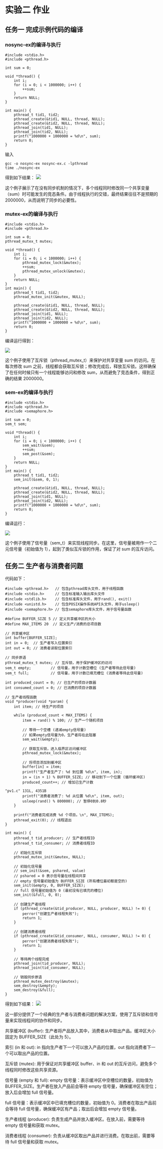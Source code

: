 # 实验二 作业
## 任务一 完成示例代码的编译
### nosync-ex的编译与执行

    #include <stdio.h>
    #include <pthread.h>

    int sum = 0;

    void *thread() {
        int i;
        for (i = 0; i < 1000000; i++) {
            ++sum;
        }
        return NULL;
    }

    int main() {
        pthread_t tid1, tid2;
        pthread_create(&tid1, NULL, thread, NULL);
        pthread_create(&tid2, NULL, thread, NULL);
        pthread_join(tid1, NULL);
        pthread_join(tid2, NULL);
        printf("1000000 + 1000000 = %d\n", sum);
        return 0;
    }

输入 
    
    gcc -o nosync-ex nosync-ex.c -lpthread
    time ./nosync-ex
得到如下结果：
![](1.png)

这个例子展示了在没有同步机制的情况下，多个线程同时修改同一个共享变量（sum）时可能发生的竞态条件。由于线程执行的交错，最终结果往往不是预期的 2000000，从而说明了同步的必要性。

### mutex-ex的编译与执行

    #include <stdio.h>
    #include <pthread.h>

    int sum = 0;
    pthread_mutex_t mutex;

    void *thread() {
        int i;
        for (i = 0; i < 1000000; i++) {
            pthread_mutex_lock(&mutex);
            ++sum;
            pthread_mutex_unlock(&mutex);
        }
        return NULL;
    }
    int main() {
        pthread_t tid1, tid2;
        pthread_mutex_init(&mutex, NULL);

        pthread_create(&tid1, NULL, thread, NULL);
        pthread_create(&tid2, NULL, thread, NULL);
        pthread_join(tid1, NULL);
        pthread_join(tid2, NULL);
        printf("1000000 + 1000000 = %d\n", sum);
        return 0;
    }


编译运行得到：

![](2.png)

这个例子使用了互斥锁（pthread_mutex_t）来保护对共享变量 sum 的访问。在每次修改 sum 之前，线程都会获取互斥锁；修改完成后，释放互斥锁。这样确保了在任何时候只有一个线程能够访问和修改 sum，从而避免了竞态条件，得到正确的结果 2000000。

### sem-ex的编译与执行

    #include <stdio.h>
    #include <pthread.h>
    #include <semaphore.h>

    int sum = 0;
    sem_t sem;

    void *thread() {
        int i;
        for (i = 0; i < 1000000; i++) {
            sem_wait(&sem);
            ++sum;
            sem_post(&sem);
        }
        return NULL;
    }
    int main() {
        pthread_t tid1, tid2;
        sem_init(&sem, 0, 1);

        pthread_create(&tid1, NULL, thread, NULL);
        pthread_create(&tid2, NULL, thread, NULL);
        pthread_join(tid1, NULL);
        pthread_join(tid2, NULL);
        printf("1000000 + 1000000 = %d\n", sum);
        return 0;
    }


编译运行：

![](3.png)


这个例子使用了信号量（sem_t）来实现线程同步。在这里，信号量被用作一个二元信号量（初始值为 1），起到了类似互斥锁的作用，保证了对 sum 的互斥访问。
## 任务二 生产者与消费者问题

代码如下：

    #include <pthread.h>   // 包含pthread库头文件，用于线程函数
    #include <stdio.h>     // 包含标准输入输出库头文件
    #include <stdlib.h>    // 包含标准库头文件，用于rand(), exit()
    #include <unistd.h>    // 包含POSIX操作系统API头文件，用于usleep()
    #include <semaphore.h> // 包含semaphore库头文件，用于信号量函数

    #define BUFFER_SIZE 5 // 定义共享缓冲区的大小
    #define MAX_ITEMS 20  // 定义生产/消费的总项目数

    // 共享缓冲区
    int buffer[BUFFER_SIZE];
    int in = 0;  // 生产者写入位置索引
    int out = 0; // 消费者读取位置索引

    // 同步原语
    pthread_mutex_t mutex; // 互斥锁，用于保护缓冲区的访问
    sem_t empty;         // 信号量，用于计数空槽位 (生产者等待此信号量)
    sem_t full;          // 信号量，用于计数已填充槽位 (消费者等待此信号量)

    int produced_count = 0; // 已生产的项目计数器
    int consumed_count = 0; // 已消费的项目计数器

    // 生产者线程函数
    void *producer(void *param) {
        int item; // 待生产的项目

        while (produced_count < MAX_ITEMS) {
            item = rand() % 100; // 生产一个随机项目

            // 等待一个空槽 (递减empty信号量)
            // 如果empty信号量为0，生产者将在此阻塞
            sem_wait(&empty);

            // 获取互斥锁，进入临界区访问缓冲区
            pthread_mutex_lock(&mutex);

            // 将项目添加到缓冲区
            buffer[in] = item;
            printf("生产者生产了: %d 到位置 %d\n", item, in);
            in = (in + 1) % BUFFER_SIZE; // 移动到下一个位置 (循环缓冲区)
            produced_count++; // 增加已生产计数

    "pv1.c" 131L, 4351B
            printf("消费者消费了: %d 从位置 %d\n", item, out);
            usleep(rand() % 800000); // 暂停0到0.8秒
        }

        printf("消费者完成消费 %d 个项目。\n", MAX_ITEMS);
        pthread_exit(0); // 线程退出
    }

    int main() {
        pthread_t tid_producer; // 生产者线程ID
        pthread_t tid_consumer; // 消费者线程ID

        // 初始化互斥锁
        pthread_mutex_init(&mutex, NULL);

        // 初始化信号量
        // sem_init(&sem, pshared, value)
        // pshared = 0 表示信号量在线程间共享
        // empty 信号量初始值为 BUFFER_SIZE (所有槽位最初都是空的)
        sem_init(&empty, 0, BUFFER_SIZE);
        // full 信号量初始值为 0 (最初没有已填充的槽位)
        sem_init(&full, 0, 0);

        // 创建生产者线程
        if (pthread_create(&tid_producer, NULL, producer, NULL) != 0) {
            perror("创建生产者线程失败");
            return 1;
        }

        // 创建消费者线程
        if (pthread_create(&tid_consumer, NULL, consumer, NULL) != 0) {
            perror("创建消费者线程失败");
            return 1;
        }

        // 等待两个线程完成
        pthread_join(tid_producer, NULL);
        pthread_join(tid_consumer, NULL);

        // 销毁同步原语
        pthread_mutex_destroy(&mutex);
        sem_destroy(&empty);
        sem_destroy(&full);
    }

得到如下结果：
![](4.png)

这一部分提供了一个经典的生产者与消费者问题的解决方案，使用了互斥锁和信号量来实现线程间的协作和同步。

 共享缓冲区 (buffer): 生产者将产品放入其中，消费者从中取出产品。缓冲区大小固定为 BUFFER_SIZE（此处为 5）。

 索引 (in 和 out): in 指向生产者下一个可以放入产品的位置，out 指向消费者下一个可以取出产品的位置。

 互斥锁 (mutex): 用于保证对共享缓冲区 buffer、in 和 out 的互斥访问，避免多个线程同时修改这些共享资源。

信号量 (empty 和 full):
 empty 信号量：表示缓冲区中空槽位的数量，初始值为 BUFFER_SIZE。生产者在放入产品前会等待 empty 信号量，确保缓冲区有空位；放入后会增加 full 信号量。

 full 信号量：表示缓冲区中已填充槽位的数量，初始值为 0。消费者在取出产品前会等待 full 信号量，确保缓冲区有产品；取出后会增加 empty 信号量。
 
 生产者线程 (producer): 负责生成产品并放入缓冲区。在放入前，需要等待 empty 信号量和获取 mutex。

 消费者线程 (consumer): 负责从缓冲区取出产品并进行消费。在取出前，需要等待 full 信号量和获取 mutex。